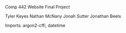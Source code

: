 Comp 442 Website Final Project

Tyler Keyes
Nathan McNany
Jonah Sutter
Jonathan Beels

Imports:
argon2-cffi, datetime
